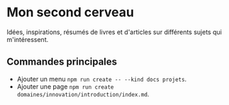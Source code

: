# Mon second cerveau

Idées, inspirations, résumés de livres et d'articles sur différents sujets qui m'intéressent.

## Commandes principales

- Ajouter un menu `npm run create -- --kind docs projets`.
- Ajouter une page `npm run create domaines/innovation/introduction/index.md`.